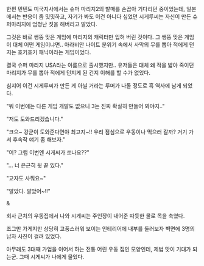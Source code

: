 한편 민텐도 미국지사에서는 슈퍼 마리지2의 발매를 손꼽아 기다리던 중이었는데, 일본에서는 반응이 좀 밋밋하고, 자기가 봐도 이건 아니다 싶었던 시게루씨는 자신이 만든 슈퍼마리지에 엄청난 짓을 해버리고 말았다.

그것은 바로 쌩뚱 맞은 게임에 마리지의 캐릭터만 입혀 버린 것이다. 그 쌩뚱 맞은 게임이 대체 어떤 게임이냐면.. 아라비안 나이트 분위기 속에서 사막의 무를 뽑아 적에게 던지는 호키호키 패닉이라는 게임이었다.

결국 슈퍼 마리지 USA라는 이름으로 출시했지만.. 유저들은 대체 왜 적을 밟아 죽이던 마리지가 무를 뽑아 적에게 던지게 된 건지 이해를 할 수가 없었다. 

심지어 이건 시게루씨가 만든 게 아닐 거라는 루머가 나돌 정도로 흑 역사에 남게 되었다.

"뭐 이번에는 다른 게임 개발도 없으니 3는 진짜 확실히 만들어 봐야지.."

"저도 도와드리겠습니다."

"크으~ 강군이 도와준다면야 최고지~!! 우리 점심으로 우동이나 먹으러 갈까? 거기 가서 후속작 얘기 좀 해보자."

"어? 그럼 이번엔 시게씨가 쏘나요??"

"... 너 은근히 뒷 끝 있다."

"교자도 사줘요~"

"알았다. 알았어~!!"

&

회사 근처의 우동집에서 나와 시게씨는 주인장이 내어준 따듯한 물로 목을 축였다.

조그만 가게지만 상당히 고풍스러워 보이는 인테리어에 내부를 둘러보자 벽면에 3명의 남자 사진이 걸려 있었다.

아무래도 3대째 가업을 이어서 하는 전통 어린 우동 집인 모양인데, 제법 맛이 기대가 되는군. 그때 시게씨가 나에게 물었다. 